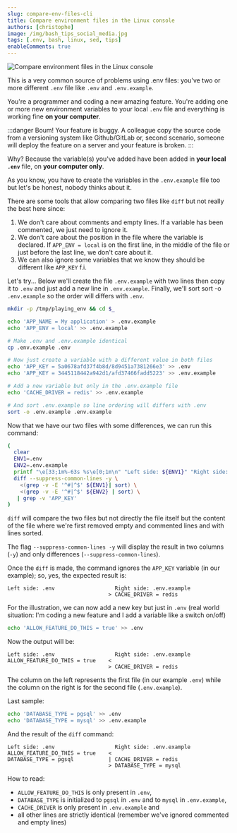 ```yaml
---
slug: compare-env-files-cli
title: Compare environment files in the Linux console
authors: [christophe]
image: /img/bash_tips_social_media.jpg
tags: [.env, bash, linux, sed, tips]
enableComments: true
---
```

![Compare environment files in the Linux console](/img/bash_tips_banner.jpg)

This is a very common source of problems using .env files: you've two or more different `.env` file like `.env` and `.env.example`.

You're a programmer and coding a new amazing feature. You're adding one or more new environment variables to your local `.env` file and everything is working fine **on your computer**.

:::danger Boum! Your feature is buggy.
A colleague copy the source code from a versioning system like Github/GitLab or, second scenario, someone will deploy the feature on a server and your feature is broken.
:::

Why? Because the variable(s) you've added have been added in **your local `.env`** file, on **your computer only**.

As you know, you have to create the variables in the `.env.example` file too but let's be honest, nobody thinks about it.

<!-- truncate -->

There are some tools that allow comparing two files like `diff` but not really the best here since:

1. We don't care about comments and empty lines. If a variable has been commented, we just need to ignore it.
2. We don't care about the position in the file where the variable is declared. If `APP_ENV = local` is on the first line, in the middle of the file or just before the last line, we don't care about it.
3. We can also ignore some variables that we know they should be different like `APP_KEY` f.i.

Let's try... Below we'll create the file `.env.example` with two lines then copy it to `.env` and just add a new line in `.env.example`. Finally, we'll sort  sort -o `.env.example` so the order will differs with `.env`.

```bash
mkdir -p /tmp/playing_env && cd $_

echo 'APP_NAME = My application' > .env.example
echo 'APP_ENV = local' >> .env.example

# Make .env and .env.example identical
cp .env.example .env

# Now just create a variable with a different value in both files
echo 'APP_KEY = 5a0678afd37f4b8d/8d9451a7381266e3' >> .env
echo 'APP_KEY = 3445118442a942d1/afd37466fadd5223' >> .env.example

# Add a new variable but only in the .env.example file
echo 'CACHE_DRIVER = redis' >> .env.example

# And sort .env.example so line ordering will differs with .env
sort -o .env.example .env.example
```

Now that we have our two files with some differences, we can run this command:

```bash
(
  clear
  ENV1=.env
  ENV2=.env.example
  printf "\e[33;1m%-63s %s\e[0;1m\n" "Left side: ${ENV1}" "Right side: ${ENV2}"
  diff --suppress-common-lines -y \
    <(grep -v -E '^#|^$' ${ENV1}| sort) \
    <(grep -v -E '^#|^$' ${ENV2} | sort) \
   | grep -v 'APP_KEY'
)
```

`diff` will compare the two files but not directly the file itself but the content of the file where we're first removed empty and commented lines and with lines sorted.

The flag `--suppress-common-lines -y` will display the result in two columns (`-y`) and only differences (`--suppress-common-lines`).

Once the `diff` is made, the command ignores the `APP_KEY` variable (in our example); so, yes, the expected result is:

```text
Left side: .env                   Right side: .env.example
                                > CACHE_DRIVER = redis
```

For the illustration, we can now add a new key but just in `.env` (real world situation: I'm coding a new feature and I add a variable like a switch on/off)

```bash
echo 'ALLOW_FEATURE_DO_THIS = true' >> .env
```

Now the output will be:

```text
Left side: .env                   Right side: .env.example
ALLOW_FEATURE_DO_THIS = true    <
                                > CACHE_DRIVER = redis
```

The column on the left represents the first file (in our example `.env`) while the column on the right is for the second file (`.env.example`).

Last sample:

```bash
echo 'DATABASE_TYPE = pgsql' >> .env
echo 'DATABASE_TYPE = mysql' >> .env.example
```

And the result of the `diff` command:

```text
Left side: .env                   Right side: .env.example
ALLOW_FEATURE_DO_THIS = true    <
DATABASE_TYPE = pgsql           | CACHE_DRIVER = redis
                                > DATABASE_TYPE = mysql
```

How to read:

* `ALLOW_FEATURE_DO_THIS` is only present in `.env`,
* `DATABASE_TYPE` is initialized to `pgsql` in `.env` and to `mysql` in `.env.example`,
* `CACHE_DRIVER` is only present in `.env.example` and
* all other lines are strictly identical (remember we've ignored commented and empty lines)
